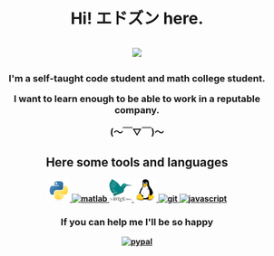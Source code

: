 <h1 align="center">Hi! エドズン here.</h1>

<h2 align="center"><img src="https://i.pinimg.com/originals/1c/ec/60/1cec60b076ed3e42a0a253548370a353.gif" width="450"></h2>


<h3 align="center"> I'm a self-taught code student and math college student.

I want to learn enough to be able to work in a reputable company.

(〜￣▽￣)〜
</h3>


<h2 align="center"> <b>Here some tools and languages </h2>

<p align="center"> 
<a href="https://www.python.org" target="_blank" rel="noreferrer"> <img src="https://raw.githubusercontent.com/devicons/devicon/master/icons/python/python-original.svg" alt="python" width="40" height="40"/> </a>
<a href="https://www.mathworks.com/?s_tid=gn_logo" target="_blank" rel="noreferrer"> <img src="https://upload.wikimedia.org/wikipedia/commons/thumb/2/21/Matlab_Logo.png/667px-Matlab_Logo.png" alt="matlab" width="40" height="40"/> </a> 
<a href="https://www.latex-project.org/" target="_blank" rel="noreferrer"> <img src="https://raw.githubusercontent.com/github/explore/80688e429a7d4ef2fca1e82350fe8e3517d3494d/topics/latex/latex.png" alt="latex" width="40" height="40"/> </a> 
<a href="https://www.linux.org/" target="_blank" rel="noreferrer"> <img src="https://raw.githubusercontent.com/devicons/devicon/master/icons/linux/linux-original.svg" alt="linux" width="40" height="40"/> </a> 
<a href="https://git-scm.com/" target="_blank" rel="noreferrer"> <img src="https://www.vectorlogo.zone/logos/git-scm/git-scm-icon.svg" alt="git" width="40" height="40"/> </a> 
<a href="https://www.javascript.com/" target="_blank" rel="noreferrer"> <img src="https://upload.wikimedia.org/wikipedia/commons/thumb/9/99/Unofficial_JavaScript_logo_2.svg/2048px-Unofficial_JavaScript_logo_2.svg.png" alt="javascript" width="40" height="40"/> </a> 
 </p>

<h3 align="center"> <b> If you can help me I'll be so happy</h3>

<p align='center'> <a href="https://paypal.me/EdzonAG?country.x=MX&locale.x=es_XC" target="_blank" rel="noreferrer"> <img src="https://cdn-icons-png.flaticon.com/512/2504/2504802.png" alt="pypal" width="40" height="40"/> </a> </p>

